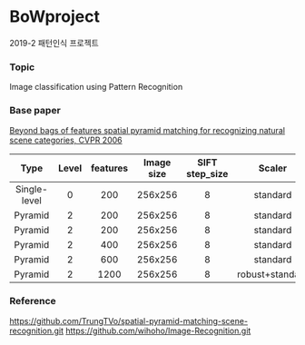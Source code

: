 # BoWproject
2019-2 패턴인식 프로젝트

### Topic
Image classification using Pattern Recognition

### Base paper
[Beyond bags of features spatial pyramid matching for recognizing natural scene categories, CVPR 2006](https://inc.ucsd.edu/~marni/Igert/Lazebnik_06.pdf)

| Type | Level | features | Image size | SIFT step_size | Scaler | SVM Kernel | Accuracy|
|:----:|:-----:|:--------:|:----------:|:--------------:|:------:|:----------:|:-------:|
Single-level | 0 | 200 | 256x256 | 8 | standard | RBF | 0.40070 |
Pyramid | 2 | 200 | 256x256 | 8 | standard | RBF | 0.48877 |
Pyramid | 2 | 200 | 256x256 | 8 | standard | Precomputed | 0.54669 |
Pyramid | 2 | 400 | 256x256 | 8 | standard | Precomputed | 0.56737 |
Pyramid | 2 | 600 | 256x256 | 8 | standard | Precomputed | 0.58333 |
Pyramid | 2 | 1200 | 256x256 | 8 | robust+standard | Precomputed | 0.61406 |

### Reference
https://github.com/TrungTVo/spatial-pyramid-matching-scene-recognition.git
https://github.com/wihoho/Image-Recognition.git
